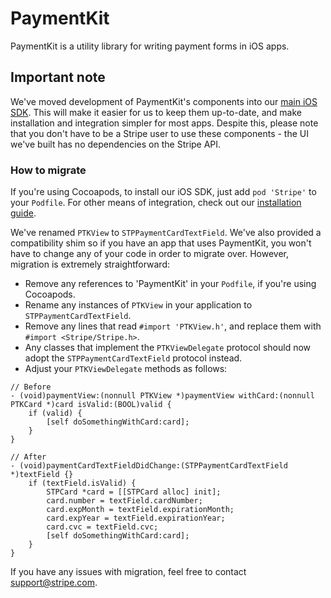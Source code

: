 # PaymentKit

PaymentKit is a utility library for writing payment forms in iOS apps.

## Important note

We've moved development of PaymentKit's components into our [main iOS SDK](https://github.com/stripe/stripe-ios/). This will make it easier for us to keep them up-to-date, and make installation and integration simpler for most apps. Despite this, please note that you don't have to be a Stripe user to use these components - the UI we've built has no dependencies on the Stripe API.

### How to migrate

If you're using Cocoapods, to install our iOS SDK, just add `pod 'Stripe'` to your `Podfile`. For other means of integration, check out our [installation guide](https://stripe.com/docs/mobile/ios).

We've renamed `PTKView` to `STPPaymentCardTextField`. We've also provided a compatibility shim so if you have an app that uses PaymentKit, you won't have to change any of your code in order to migrate over. However, migration is extremely straightforward:

- Remove any references to 'PaymentKit' in your `Podfile`, if you're using Cocoapods.
- Rename any instances of `PTKView` in your application to `STPPaymentCardTextField`.
- Remove any lines that read `#import 'PTKView.h'`, and replace them with `#import <Stripe/Stripe.h>`.
- Any classes that implement the `PTKViewDelegate` protocol should now adopt the `STPPaymentCardTextField` protocol instead.
- Adjust your `PTKViewDelegate` methods as follows:

```objc
// Before
- (void)paymentView:(nonnull PTKView *)paymentView withCard:(nonnull PTKCard *)card isValid:(BOOL)valid {
    if (valid) {
        [self doSomethingWithCard:card];
    }
}

// After
- (void)paymentCardTextFieldDidChange:(STPPaymentCardTextField *)textField {}
    if (textField.isValid) {
        STPCard *card = [[STPCard alloc] init];
        card.number = textField.cardNumber;
        card.expMonth = textField.expirationMonth;
        card.expYear = textField.expirationYear;
        card.cvc = textField.cvc;
        [self doSomethingWithCard:card];
    }
}
```

If you have any issues with migration, feel free to contact support@stripe.com.
